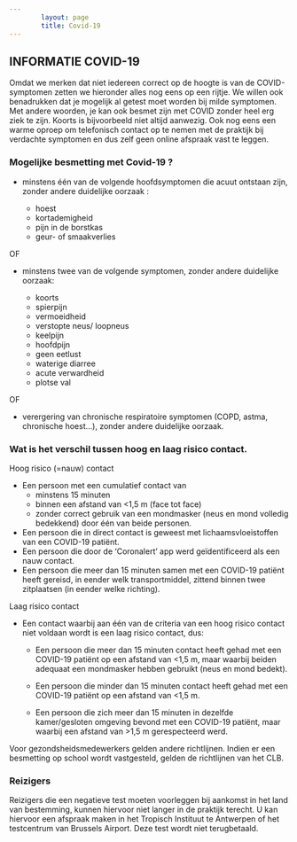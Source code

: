 ```yaml
---
        layout: page
        title: Covid-19
---
```


## INFORMATIE COVID-19

Omdat we merken dat niet iedereen correct op de hoogte is van de COVID-symptomen zetten we hieronder alles nog eens op een rijtje.
We willen ook benadrukken dat je mogelijk al getest moet worden bij milde symptomen. Met andere woorden, je kan ook besmet zijn met COVID zonder heel erg ziek te zijn. Koorts is bijvoorbeeld niet altijd aanwezig.
Ook nog eens een warme oproep om telefonisch contact op te nemen met de praktijk bij verdachte symptomen en dus zelf geen online afspraak vast te leggen.

### Mogelijke besmetting met Covid-19 ?

* minstens één van de volgende hoofdsymptomen die acuut ontstaan zijn, zonder andere duidelijke oorzaak :

  * hoest
  * kortademigheid
  * pijn in de borstkas
  * geur- of smaakverlies

OF
* minstens twee van de volgende symptomen, zonder andere duidelijke oorzaak:

  * koorts
  * spierpijn
  * vermoeidheid
  * verstopte neus/ loopneus
  * keelpijn
  * hoofdpijn
  * geen eetlust
  * waterige diarree
  * acute verwardheid 
  * plotse val

OF
* verergering van chronische respiratoire symptomen (COPD, astma, chronische hoest...), zonder andere duidelijke oorzaak.
 

### Wat is het verschil tussen hoog en laag risico contact.

Hoog risico (=nauw) contact
* Een persoon met een cumulatief contact van 
  * minstens 15 minuten 
  * binnen een afstand van <1,5 m (face tot face)
  * zonder correct gebruik van een mondmasker (neus en mond volledig bedekkend) door één van beide personen. 
* Een persoon die in direct contact is geweest met lichaamsvloeistoffen van een COVID-19 patiënt.
* Een persoon die door de ‘Coronalert’ app werd geïdentificeerd als een nauw contact.
* Een persoon die meer dan 15 minuten samen met een COVID-19 patiënt heeft gereisd, in eender welk transportmiddel, zittend binnen twee zitplaatsen (in eender welke richting).

Laag risico contact
* Een contact waarbij aan één van de criteria van een hoog risico contact niet voldaan wordt is een laag risico contact, dus: 
  * Een persoon die meer dan 15 minuten contact heeft gehad met een COVID-19 patiënt op een afstand van <1,5 m, maar waarbij beiden adequaat een mondmasker hebben gebruikt (neus en mond bedekt).

  * Een persoon die minder dan 15 minuten contact heeft gehad met een COVID-19 patiënt op een afstand van <1,5 m.

  * Een persoon die zich meer dan 15 minuten in dezelfde kamer/gesloten omgeving bevond met een COVID-19 patiënt, maar waarbij een afstand van >1,5 m gerespecteerd werd.

Voor gezondsheidsmedewerkers gelden andere richtlijnen.
Indien er een besmetting op school wordt vastgesteld, gelden de richtlijnen van het CLB.

### Reizigers

Reizigers die een negatieve test moeten voorleggen bij aankomst in het land van bestemming, kunnen hiervoor niet langer in de praktijk terecht. 
U kan hiervoor een afspraak maken in het Tropisch Instituut te Antwerpen of het testcentrum van Brussels Airport. Deze test wordt niet terugbetaald. 


